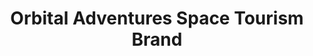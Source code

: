 ---
title: "Orbital Adventures Space Tourism Brand"
year: 2024
medium: "Brand Design, Logo Development"
description: "Complete brand identity for fictional space tourism company including logo, color palette, and marketing materials"
category: "branding"
tags: ["branding", "space tourism", "logo design", "marketing", "commercial space"]
featured: true
hero_image: "bird_scissors.png"
images:
  - filename: "bird_scissors.png"
    alt: "Orbital Adventures logo design"
    caption: "Primary logo with orbital path motif"
  - filename: "bird_scissors.png"
    alt: "Brand color palette"
    caption: "Color scheme inspired by Earth and space"
  - filename: "bird_scissors.png"
    alt: "Marketing materials mockup"
    caption: "Brochures and promotional materials"
extensions:
  brand_concept: "Accessible luxury space tourism"
  target_audience: "High-income adventure travelers"
  design_elements: "Orbital paths, Earth curvature, stars"
  color_psychology: "Trust, adventure, premium quality"
---